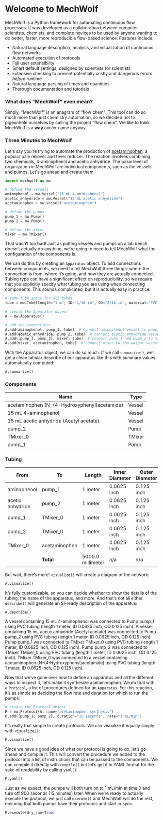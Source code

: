 # Welcome to MechWolf

MechWolf is a Python framework for automating continuous flow processes.
It was developed as a collaboration between computer scientists, chemists, and complete novices to be used by anyone wanting to do better, faster, more reproducible flow-based science.
Features include:

- Natural language description, analysis, and visualization of continuous flow networks
- Automated execution of protocols
- Full user extensibility
- Smart default settings, designed by scientists for scientists
- Extensive checking to prevent potentially costly and dangerous errors _before_ runtime
- Natural language parsing of times and quantities
- Thorough documentation and tutorials

### What does "MechWolf" even mean?

Simply, "MechWolf" is an anagram of "flow chem". This tool can do so much more
than just chemistry automation, so we decided not to pigeonhole ourselves by
calling the project "flow chem". We like to think MechWolf is a **way** cooler
name anyway.

### Three Minutes to MechWolf

Let's say you're trying to automate the production of [acetaminophen](https://en.wikipedia.org/wiki/Paracetamol), a popular pain reliever and fever
reducer. The reaction involves combining two chemicals, 4-aminophenol and acetic
anhydride. The basic level of organization in MechWolf are individual
components, such as the vessels and pumps. Let's go ahead and create them:

```python
import mechwolf as mw

# define the vessels
aminophenol = mw.Vessel("15 mL 4-aminophenol")
acetic_anhydride = mw.Vessel("15 mL acetic anhydride")
acetaminophen = mw.Vessel("acetaminophen")

# define the pumps
pump_1 = mw.Pump()
pump_2 = mw.Pump()

# define the mixer
mixer = mw.TMixer()
```

That wasn’t too bad! Just as putting vessels and pumps on a lab bench doesn’t actually do anything, we’re going to need to tell MechWolf what the configuration of the components is.

We can do this by creating an `Apparatus` object. To add connections between components, we need to tell MechWolf three things: where the connection is from, where it’s going, and how they are actually connected. Tubing type can have a significant effect on reproducibility, so we require that you explicitly specify what tubing you are using when connecting components. This sounds complicated, but it is actually easy in practice:

```python
# same tube specs for all tubes
tube = mw.Tube(length="1 m", ID="1/16 in", OD="2/16 in", material="PVC")

# create the Apparatus object
A = mw.Apparatus()

# add the connections
A.add(aminophenol, pump_1, tube)  # connect aminophenol vessel to pump_1
A.add(acetic_anhydride, pump_2, tube)  # connect acetic_anhydride vessel to pump_2
A.add([pump_1, pump_2], mixer, tube)  # connect pump_1 and pump_2 to mixer
A.add(mixer, acetaminophen, tube)  # connect mixer to the output vessel
```

With the Apparatus object, we can do so much. If we call `summarize()`, we’ll get a clean tabular describe of our apparatus like this with summary values automatically computed:

```python
A.summarize()
```

<h3>Components</h3><table>
<thead><tr>
<th>Name</th>
<th>Type</th>
</tr>
</thead>
<tbody>
<tr>
<td>acetaminophen (N-(4-Hydroxyphenyl)acetamide)</td>
<td>Vessel</td>
</tr>
<tr>
<td>15 mL 4-aminophenol</td>
<td>Vessel</td>
</tr>
<tr>
<td>15 mL acetic anhydride (Acetyl acetate)</td>
<td>Vessel</td>
</tr>
<tr>
<td>pump_2</td>
<td>Pump</td>
</tr>
<tr>
<td>TMixer_0</td>
<td>TMixer</td>
</tr>
<tr>
<td>pump_1</td>
<td>Pump</td>
</tr>
</tbody>
</table>
<h3>Tubing</h3><table>
<thead><tr>
<th>From</th>
<th>To</th>
<th>Length</th>
<th>Inner Diameter</th>
<th>Outer Diameter</th>
<th>Volume</th>
<th>Material</th>
</tr>
</thead>
<tbody>
<tr>
<td>aminophenol</td>
<td>pump_1</td>
<td>1 meter</td>
<td>0.0625 inch</td>
<td>0.125 inch</td>
<td>1.9793 milliliter</td>
<td>PVC</td>
</tr>
<tr>
<td>acetic anhydride</td>
<td>pump_2</td>
<td>1 meter</td>
<td>0.0625 inch</td>
<td>0.125 inch</td>
<td>1.9793 milliliter</td>
<td>PVC</td>
</tr>
<tr>
<td>pump_1</td>
<td>TMixer_0</td>
<td>1 meter</td>
<td>0.0625 inch</td>
<td>0.125 inch</td>
<td>1.9793 milliliter</td>
<td>PVC</td>
</tr>
<tr>
<td>pump_2</td>
<td>TMixer_0</td>
<td>1 meter</td>
<td>0.0625 inch</td>
<td>0.125 inch</td>
<td>1.9793 milliliter</td>
<td>PVC</td>
</tr>
<tr>
<td>TMixer_0</td>
<td>acetaminophen</td>
<td>1 meter</td>
<td>0.0625 inch</td>
<td>0.125 inch</td>
<td>1.9793 milliliter</td>
<td>PVC</td>
</tr>
<tr>
<td></td>
<td><strong>Total</strong></td>
<td>5000.0 millimeter</td>
<td>n/a</td>
<td>n/a</td>
<td>9.8966 milliliter</td>
<td>n/a</td>
</tr>
</tbody>
</table>

But wait, there’s more! `visualize()` will create a diagram of the network:

```python
A.visualize()
```

It’s fully customizable, so you can decide whether to show the details of the tubing, the name of the apparatus, and more. And that’s not all either. `describe()` will generate an SI-ready description of the apparatus:

```python
A.describe()
```

A vessel containing 15 mL 4-aminophenol was connected to Pump pump_1 using PVC tubing (length 1 meter, ID 0.0625 inch, OD 0.125 inch). A vessel containing 15 mL acetic anhydride (Acetyl acetate) was connected to Pump pump_2 using PVC tubing (length 1 meter, ID 0.0625 inch, OD 0.125 inch). Pump pump_1 was connected to TMixer TMixer_0 using PVC tubing (length 1 meter, ID 0.0625 inch, OD 0.125 inch). Pump pump_2 was connected to TMixer TMixer_0 using PVC tubing (length 1 meter, ID 0.0625 inch, OD 0.125 inch). TMixer TMixer_0 was connected to a vessel containing acetaminophen (N-(4-Hydroxyphenyl)acetamide) using PVC tubing (length 1 meter, ID 0.0625 inch, OD 0.125 inch).

Now that we’ve gone over how to define an apparatus and all the different ways to inspect it, let’s make it synthesize acetaminophen. We do that with a `Protocol`, a list of procedures defined for an `Apparatus`. For this reaction, it’s as simple as deciding the flow rate and duration for which to run the pumps:

```python
# create the Protocol object
P = mw.Protocol(A, name="acetaminophen synthesis")
P.add([pump_1, pump_2], duration="15 seconds", rate="1 mL/min")
```

It’s really that simple to create protocols. We can visualize it equally simply with `visualize()`:

```python
P.visualize()
```

<div id="timeline"></div>
<script type="text/javascript" src="https://www.gstatic.com/charts/loader.js"></script>
<script charset="utf-8">
	google.charts.load('current', {'packages':['timeline']});
	google.charts.setOnLoadCallback(drawChart);
	function drawChart() {
		var container = document.getElementById('timeline');
		var chart = new google.visualization.Timeline(container);
		var dataTable = new google.visualization.DataTable();
		var options = { timeline: {
                barLabelStyle: {opacity: 0}},
			avoidOverlappingGridLines: false
		 };

    	dataTable.addColumn({ type: 'string', id: 'Component' });
    	dataTable.addColumn({ type: 'string', id: 'Setting' });
    	dataTable.addColumn({ type: 'date', id: 'Start' });
    	dataTable.addColumn({ type: 'date', id: 'End' });
    	dataTable.addRows([

    		[ "pump_1", "{'rate': '1 mL/min'}", new Date(0, 0, 0, 0, 0, 0), new Date(0, 0, 0, 0, 0, 15) ],

    		[ "pump_2", "{'rate': '1 mL/min'}", new Date(0, 0, 0, 0, 0, 0), new Date(0, 0, 0, 0, 0, 15) ],

    		]);
    	chart.draw(dataTable, options);
    }

</script>

Since we have a good idea of what our protocol is going to do, let’s go ahead and compile it. This will convert the procedure we added to the protocol into a list of instructions that can be passed to the components. We can compile it directly with `compile()` but let’s get it in YAML format for the sake of readability by calling `yaml()`:

```python
P.yaml()
```

Just as we expect, the pumps will both turn on to 1 mL/min at time 0 and turn off 900 seconds (15 minutes) later. When we’re ready to actually execute the protocol, we just call `execute()` and MechWolf will do the rest, ensuring that both pumps have their protocols and start in sync.

```python
P.execute(dry_run=True)
```
